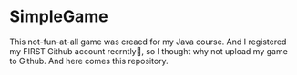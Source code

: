 # SimpleGame
This not-fun-at-all game was creaed for my Java course. And I registered my FIRST Github account recrntly:tada:, so I thought why not upload my game to Github. And here comes this repository.
